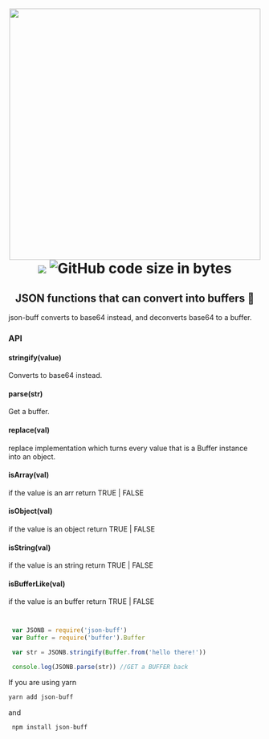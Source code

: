 
<h1 align="center">
	<img width="500" src="https://user-images.githubusercontent.com/33973828/74024465-ccc99700-4956-11ea-9066-3b2dc2817ac0.png" >
	<br>
	    <img src="https://img.shields.io/bundlephobia/min/json-buff">
	<img alt="GitHub code size in bytes" src="https://img.shields.io/github/languages/code-size/Usamaliaquat123/Json-Buff">
	<br>
 <h2 align="center">JSON functions that can convert into buffers 🎉</h2>
</h1>

json-buff converts to base64 instead, and deconverts base64 to a buffer. 


### API

#### stringify(value)
Converts to base64 instead.
#### parse(str)
Get a buffer.
#### replace(val)
replace implementation which turns every value that is a Buffer instance into an object.
#### isArray(val)
if the value is an arr return TRUE | FALSE
#### isObject(val)
if the value is an object return TRUE | FALSE
#### isString(val)
if the value is an string return TRUE | FALSE
#### isBufferLike(val)
if the value is an buffer return TRUE | FALSE

``` js


 var JSONB = require('json-buff') 
 var Buffer = require('buffer').Buffer 

 var str = JSONB.stringify(Buffer.from('hello there!')) 

 console.log(JSONB.parse(str)) //GET a BUFFER back 
 ```
If you are using yarn
```js
yarn add json-buff 
```
and 
```js
 npm install json-buff 
```
